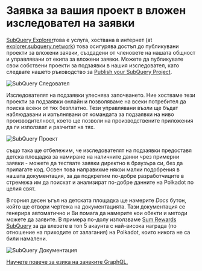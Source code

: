 # Заявка за вашия проект в вложен изследовател на заявки

[SubQuery Explorer](https://explorer.subquery.network)това е услуга, хоствана в интернет (at [explorer.subquery.network](https://explorer.subquery.network)) това осигурява достъп до публикувани проекти за вложени заявки, създадени от членовете на нашата общност и управлявани от екипа за вложени заявки. Можете да публикувате свои собствени проекти за подзаявки в нашия изследовател, като следвате нашето ръководство за [Publish your SubQuery Project](../run_publish/publish.md).

![SubQuery Следовател](https://static.subquery.network/media/explorer/explorer-header.png)

Изследователят на подзаявки улеснява започването. Ние хостваме тези проекти за подзаявки онлайн и позволяваме на всеки потребител да поиска всеки от тях безплатно. Тези управлявани възли ще бъдат наблюдавани и изпълнявани от командата за подзаявки на ниво производителност, което ще позволи на производствените приложения да ги използват и разчитат на тях.

![SubQuery Проект](https://static.subquery.network/media/explorer/explorer-project.png)

също така ще отбележим, че изследователят на подзаявки предоставя детска площадка за намиране на наличните данни чрез примерни заявки - можете да тествате заявки директно в браузъра си, без да прилагате код. Освен това направихме някои малки подобрения в нашата документация, за да подкрепим по-добре разработчиците в стремежа им да поискат и анализират по-добре данните на Polkadot по целия свят.

В горния десен ъгъл на детската площадка ще намерите _Docs_ бутон, който ще отвори чертежа на документацията. Тази документация се генерира автоматично и Ви помага да намерите кои обекти и методи можете да заявите. В примера по-долу използваме [Sum Rewards SubQuery](https://explorer.subquery.network/subquery/OnFinality-io/sum-reward) за да влезете в топ 5 акаунта с най-висока награда (по отношение на приходите от залагания) на Polkadot, които никога не са били намалени.

![SubQuery Документация](https://static.subquery.network/media/explorer/explorer-documentation.png)

[Научете повече за езика на заявките GraphQL.](./graphql.md)
